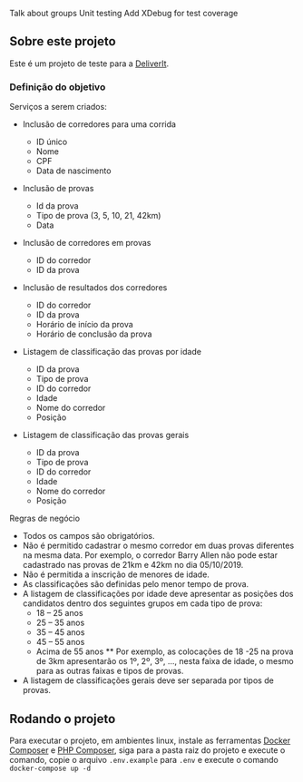 Talk about groups Unit testing
Add XDebug for test coverage

## Sobre este projeto

Este é um projeto de teste para a [DeliverIt](http://deliverit.com.br/).

### Definição do objetivo

Serviços a serem criados:

   - Inclusão de corredores para uma corrida
      - ID único
      - Nome
      - CPF
      - Data de nascimento

   - Inclusão de provas
      - Id da prova
      - Tipo de prova (3, 5, 10, 21, 42km)
      - Data

   - Inclusão de corredores em provas
      - ID do corredor
      - ID da prova

   - Inclusão de resultados dos corredores
      - ID do corredor
      - ID da prova
      - Horário de início da prova
      - Horário de conclusão da prova

   - Listagem de classificação das provas por idade
      - ID da prova
      - Tipo de prova
      - ID do corredor
      - Idade
      - Nome do corredor
      - Posição

   - Listagem de classificação das provas gerais
      - ID da prova
      - Tipo de prova
      - ID do corredor
      - Idade
      - Nome do corredor
      - Posição

Regras de negócio

   - Todos os campos são obrigatórios.
   - Não é permitido cadastrar o mesmo corredor em duas provas diferentes na mesma data. Por exemplo, o corredor Barry Allen não pode estar cadastrado nas provas de 21km e 42km no dia 05/10/2019.
   - Não é permitida a inscrição de menores de idade.
   - As classificações são definidas pelo menor tempo de prova.
   - A listagem de classificações por idade deve apresentar as posições dos candidatos dentro dos seguintes grupos em cada tipo de prova:
      - 18 – 25 anos
      - 25 – 35 anos
      - 35 – 45 anos
      - 45 – 55 anos
      - Acima de 55 anos
      ** Por exemplo, as colocações de 18 -25 na prova de 3km apresentarão os 1º, 2º, 3º, ..., nesta faixa de idade, o mesmo para as outras faixas e tipos de provas.
   - A listagem de classificações gerais deve ser separada por tipos de provas.

## Rodando o projeto

Para executar o projeto, em ambientes linux, instale as ferramentas [Docker Composer](https://docs.docker.com/compose/) e [PHP Composer](https://getcomposer.org/), siga para a pasta raiz do projeto e execute o comando, copie o arquivo ```.env.example``` para ```.env``` e execute o comando `docker-compose up -d`
